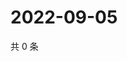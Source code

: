 # 2022-09-05

共 0 条

<!-- BEGIN WEIBO -->
<!-- 最后更新时间 Mon Sep 05 2022 14:00:50 GMT+0800 (China Standard Time) -->

<!-- END WEIBO -->
